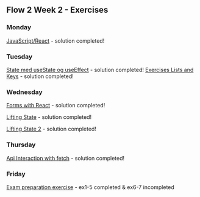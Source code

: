 ## Flow 2 Week 2 - Exercises 

### Monday

[JavaScript/React](https://github.com/MartinFrederiksen/CPH-3Sem/tree/master/Flow3/Week2/01Monday/ES6AndReactFunctionalComponentsAndProps) - solution completed!


### Tuesday

[State med useState og useEffect](https://github.com/MartinFrederiksen/CPH-3Sem/tree/master/Flow3/Week2/02Tuesday/StateAndEventsWithReact) - solution completed!
[Exercises Lists and Keys](https://github.com/MartinFrederiksen/CPH-3Sem/tree/master/Flow3/Week2/02Tuesday/ListAndKeys) - solution completed!

### Wednesday

[Forms with React](https://github.com/MartinFrederiksen/CPH-3Sem/tree/master/Flow3/Week2/03Wednesday/FormsAndControlledComponents%20) - solution completed!

[Lifting State](https://github.com/MartinFrederiksen/CPH-3Sem/tree/master/Flow3/Week2/03Wednesday/LiftingState) - solution completed! 

[Lifting State 2](https://github.com/MartinFrederiksen/CPH-3Sem/tree/master/Flow3/Week2/03Wednesday/LiftingState2) - solution completed! 

### Thursday

[Api Interaction with fetch](https://github.com/MartinFrederiksen/CPH-3Sem/tree/master/Flow3/Week2/04Thursday/react-crud-rest-exercise) - solution completed!


### Friday

[Exam preparation exercise](https://github.com/MartinFrederiksen/CPH-3Sem/tree/master/Flow3/Week2/05Friday/ReactStateandFetch) - ex1-5 completed & ex6-7 incompleted